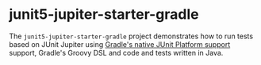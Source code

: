 # junit5-jupiter-starter-gradle

The `junit5-jupiter-starter-gradle` project demonstrates how to run tests based on JUnit
Jupiter using [Gradle's native JUnit Platform support] support, Gradle's Groovy DSL
and code and tests written in Java.

[Gradle's native JUnit Platform support]: https://docs.gradle.org/current/userguide/java_testing.html#using_junit5
